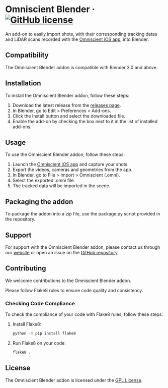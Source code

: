 # Omniscient Blender &middot; [![GitHub license](https://img.shields.io/badge/license-GPL-blue.svg)](LICENSE)

An add-on to easily import shots, with their corresponding tracking datas and LiDAR scans recorded with the [Omniscient iOS app](https://omniscient-app.com/), into Blender.

## Compatibility

The Omniscient Blender addon is compatible with Blender 3.0 and above.

## Installation

To install the Omniscient Blender addon, follow these steps:

1. Download the latest release from the [releases page](https://github.com/Stellaxis/omniscient-blender/releases).
2. In Blender, go to Edit > Preferences > Add-ons.
3. Click the Install button and select the downloaded file.
4. Enable the add-on by checking the box next to it in the list of installed add-ons.

## Usage

To use the Omniscient Blender addon, follow these steps:

1. Launch the [Omniscient iOS app](https://omniscient-app.com/) and capture your shots.
2. Export the videos, cameras and geometries from the app.
3. In Blender, go to File > Import > Omniscient (.omni).
4. Select the exported .omni file.
5. The tracked data will be imported in the scene.

## Packaging the addon

To package the addon into a zip file, use the package.py script provided in the repository.

## Support

For support with the Omniscient Blender addon, please contact us through our [website](https://omniscient-app.com/) or open an issue on the [GitHub repository](https://github.com/Stellaxis/omniscient-blender/issues).

## Contributing

We welcome contributions to the Omniscient Blender addon.

Please follow Flake8 rules to ensure code quality and consistency.

### Checking Code Compliance

To check the compliance of your code with Flake8 rules, follow these steps:

1. Install Flake8:

    ```bash
    python -m pip install flake8
    ```

2. Run Flake8 on your code:

    ```bash
    flake8 .
    ```

## License

The Omniscient Blender addon is licensed under the [GPL License](LICENSE).